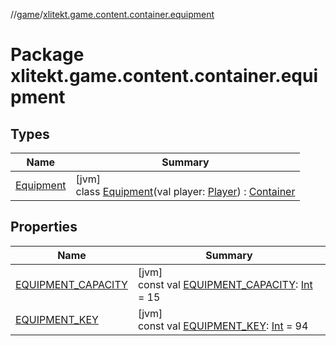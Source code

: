 //[game](../../index.md)/[xlitekt.game.content.container.equipment](index.md)

# Package xlitekt.game.content.container.equipment

## Types

| Name | Summary |
|---|---|
| [Equipment](-equipment/index.md) | [jvm]<br>class [Equipment](-equipment/index.md)(val player: [Player](../xlitekt.game.actor.player/-player/index.md)) : [Container](../xlitekt.game.content.container/-container/index.md) |

## Properties

| Name | Summary |
|---|---|
| [EQUIPMENT_CAPACITY](-e-q-u-i-p-m-e-n-t_-c-a-p-a-c-i-t-y.md) | [jvm]<br>const val [EQUIPMENT_CAPACITY](-e-q-u-i-p-m-e-n-t_-c-a-p-a-c-i-t-y.md): [Int](https://kotlinlang.org/api/latest/jvm/stdlib/kotlin/-int/index.html) = 15 |
| [EQUIPMENT_KEY](-e-q-u-i-p-m-e-n-t_-k-e-y.md) | [jvm]<br>const val [EQUIPMENT_KEY](-e-q-u-i-p-m-e-n-t_-k-e-y.md): [Int](https://kotlinlang.org/api/latest/jvm/stdlib/kotlin/-int/index.html) = 94 |
